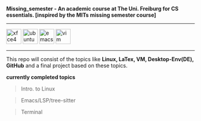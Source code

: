 **Missing_semester - An academic course at The Uni. Freiburg for CS essentials. [inspired by the MITs missing semester course]**

*********************************
<img width="40" alt="xfce4" src="https://github.com/WiresharkIO/Missing_semester/assets/14985440/af4d84bc-5280-4461-b496-2259e8ce27f9">

<img width="40" alt="ubuntu" src="https://github.com/WiresharkIO/Missing_semester/assets/14985440/9ee1b02c-a185-48f0-b62c-1e0dff34bc6d">

<img width="40" alt="emacs" src="https://github.com/WiresharkIO/Missing_semester/assets/14985440/d3a82ea1-2757-4324-b49e-7fb34a7e9fdc">

<img width="40" alt="vim" src="https://github.com/WiresharkIO/Missing_semester/assets/14985440/c4bc1466-0f51-4dc3-835e-abd2bebb707d">

*********************************
This repo will consist of the topics like **Linux, LaTex, VM, Desktop-Env(DE), GitHub** and a final project based on these topics.

__currently completed topics__
> Intro. to Linux

> Emacs/LSP/tree-sitter

> Terminal

